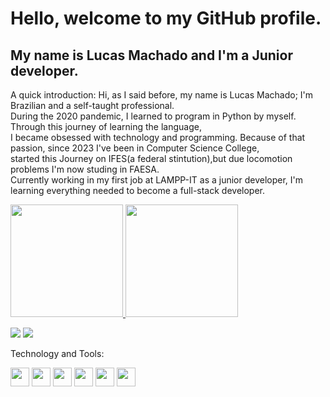 <h1>Hello, welcome to my GitHub profile.</h1>


<h2>My name is Lucas Machado and I'm a Junior developer.</h2>
<p>A quick introduction: Hi, as I said before, my name is Lucas Machado; I'm  Brazilian and a self-taught professional.<br>
During the 2020 pandemic, I learned to program in Python by myself. Through this journey of learning the language,<br>
I became obsessed with technology and programming. Because of that passion, since 2023 I've been in Computer Science College,<br>
started this Journey on IFES(a federal stintution),but due locomotion problems I'm now studing in FAESA.<br>
Currently working in my first job at LAMPP-IT as a junior developer, I'm learning everything needed to become a full-stack developer.</p>

<div>
<a href="https://github.com/lucas-397">
<img loading="lazy" height="180em" src="https://github-readme-stats.vercel.app/api/top-langs/?username=lucas-397&layout=compact&langs_count=7&theme=dracula"/>
<img loading="lazy" height="180em" src="https://github-readme-stats.vercel.app/api?username=lucas-397&theme=dracula&show_icons=true&hide_border=true&count_private=true"/>
</div>

<a href = "mailto:lu.machado.m397@gmail.com"><img loading="lazy" src="https://img.shields.io/badge/Gmail-D14836?style=for-the-badge&logo=gmail&logoColor=white" target="_blank"></a>
<a href="https://www.linkedin.com/in/lucas-machado-21aa07290/" target="_blank"><img loading="lazy" src="https://img.shields.io/badge/-LinkedIn-%230077B5?style=for-the-badge&logo=linkedin&logoColor=white" target="_blank"><a>


<div display = flex gap= 5px>
  <p>Technology and Tools:</p>
  <img src="https://cdn.jsdelivr.net/gh/devicons/devicon@latest/icons/java/java-original.svg" widhth= 30px height = 30px />
  <img src="https://cdn.jsdelivr.net/gh/devicons/devicon@latest/icons/python/python-original.svg" widhth= 30px height = 30px />
  <img src="https://cdn.jsdelivr.net/gh/devicons/devicon@latest/icons/javascript/javascript-original.svg" widhth= 30px height = 30px />
  <img src="https://cdn.jsdelivr.net/gh/devicons/devicon@latest/icons/css3/css3-original.svg" widhth= 30px height = 30px />
  <img src="https://cdn.jsdelivr.net/gh/devicons/devicon@latest/icons/html5/html5-original.svg" widhth= 30px height = 30px />
  <img src="https://cdn.jsdelivr.net/gh/devicons/devicon@latest/icons/angular/angular-original.svg" widhth= 30px height = 30px/>        
</div>     
